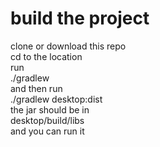 # build the project 
clone or download this repo\
cd to the location \
run\
./gradlew\
and then run\
./gradlew desktop:dist\
the jar should be in\
desktop/build/libs\
and you can run it
